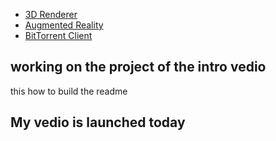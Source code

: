 * [3D Renderer](#build-your-own-3d-renderer)
* [Augmented Reality](#build-your-own-augmented-reality)
* [BitTorrent Client](#build-your-own-bittorrent-client)
## 






## working on the project of the intro vedio
this how to build the readme
## My vedio is launched today
